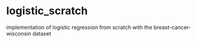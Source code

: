 # logistic_scratch
implementation of logistic regression from scratch with the breast-cancer-wisconsin dataset
